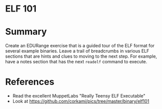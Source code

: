 # ELF 101

# Summary

Create an EDURange exercise that is a guided tour of the ELF format for several example binaries. 
Leave a trail of breadcrumbs in various ELF sections that are hints and clues to moving to the next
step. For example, have a notes section that has the next `readelf` command to execute.

# References

* Read the excellent MuppetLabs "Really Teensy ELF Executable"
* Look at https://github.com/corkami/pics/tree/master/binary/elf101
